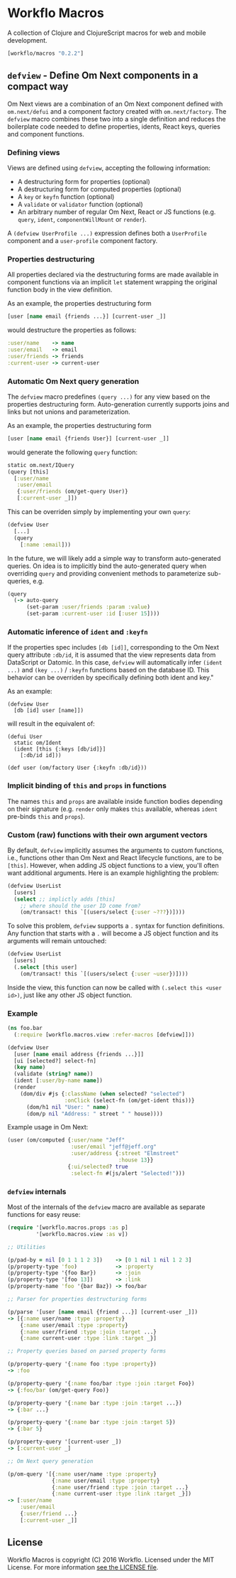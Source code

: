 # Workflo Macros

A collection of Clojure and ClojureScript macros for web and mobile
development.

```clojure
[workflo/macros "0.2.2"]
```

## `defview` - Define Om Next components in a compact way

Om Next views are a combination of an Om Next component defined
with `om.next/defui` and a component factory created with
`om.next/factory`. The `defview` macro combines these two into
a single definition and reduces the boilerplate code needed to
define properties, idents, React keys, queries and component
functions.

### Defining views

Views are defined using `defview`, accepting the following
information:

* A destructuring form for properties (optional)
* A destructuring form for computed properties (optional)
* A `key` or `keyfn` function (optional)
* A `validate` or `validator` function (optional)
* An arbitrary number of regular Om Next, React or JS
  functions (e.g. `query`, `ident`, `componentWillMount`
  or `render`).

A `(defview UserProfile ...)` expression defines both a
`UserProfile` component and a `user-profile` component
factory.

### Properties destructuring

All properties declared via the destructuring forms are
made available in component functions via an implicit
`let` statement wrapping the original function body in
the view definition.

As an example, the properties destructuring form

```clojure
[user [name email {friends ...}] [current-user _]]
```

would destructure the properties as follows:

```clojure
:user/name    -> name
:user/email   -> email
:user/friends -> friends
:current-user -> current-user
```

### Automatic Om Next query generation

The `defview` macro predefines `(query ...)` for any view based
on the properties destructuring form. Auto-generation currently
supports joins and links but not unions and parameterization.

As an example, the properties destructuring form

```clojure
[user [name email {friends User}] [current-user _]]
```

would generate the following `query` function:

```clojure
static om.next/IQuery
(query [this]
  [:user/name
   :user/email
   {:user/friends (om/get-query User)}
   [:current-user _]])
```

This can be overriden simply by implementing your own `query`:

```clojure
(defview User
  [...]
  (query
    [:name :email]))
```

In the future, we will likely add a simple way to transform
auto-generated queries. On idea is to implicitly bind the
auto-generated query when overriding `query` and providing
convenient methods to parameterize sub-queries, e.g.

```clojure
(query
  (-> auto-query
      (set-param :user/friends :param :value)
      (set-param :current-user :id [:user 15])))
```

### Automatic inference of `ident` and `:keyfn`

If the properties spec includes `[db [id]]`, corresponding to
the Om Next query attribute `:db/id`, it is assumed that the
view represents data from DataScript or Datomic. In this case,
`defview` will automatically infer `(ident ...)` and
`(key ...)` / `:keyfn` functions based on the database ID. This
behavior can be overriden by specifically defining both ident
and key."

As an example:

```
(defview User
  [db [id] user [name]])
```

will result in the equivalent of:

```
(defui User
  static om/Ident
  (ident [this {:keys [db/id]}]
    [:db/id id]))

(def user (om/factory User {:keyfn :db/id}))
```

### Implicit binding of `this` and `props` in functions

The names `this` and `props` are available inside
function bodies depending on their signature (e.g. `render`
only makes `this` available, whereas `ident` pre-binds `this`
and `props`).

### Custom (raw) functions with their own argument vectors

By default, `defview` implicitly assumes the arguments to custom
functions, i.e., functions other than Om Next and React lifecycle
functions, are to be `[this]`. However, when adding JS object functions
to a view, you'll often want additional arguments. Here is an example
highlighting the problem:

```clojure
(defview UserList
  [users]
  (select ;; implictly adds [this]
    ;; where should the user ID come from?
    (om/transact! this `[(users/select {:user ~???})])))
```

To solve this problem, `defview` supports a `.` syntax for function
definitions. Any function that starts with a `.` will become a JS
object function and its arguments will remain untouched:

```clojure
(defview UserList
  [users]
  (.select [this user]
    (om/transact! this `[(users/select {:user ~user})])))
```

Inside the view, this function can now be called with
`(.select this <user id>)`, just like any other JS object function.

### Example

```clojure
(ns foo.bar
  (:require [workflo.macros.view :refer-macros [defview]]))

(defview User
  [user [name email address {friends ...}]]
  [ui [selected?] select-fn]
  (key name)
  (validate (string? name))
  (ident [:user/by-name name])
  (render
    (dom/div #js {:className (when selected? "selected")
                  :onClick (select-fn (om/get-ident this))}
      (dom/h1 nil "User: " name)
      (dom/p nil "Address: " street " " house))))
```

Example usage in Om Next:

```clojure
(user (om/computed {:user/name "Jeff"
                    :user/email "jeff@jeff.org"
                    :user/address {:street "Elmstreet"
                                   :house 13}}
                   {:ui/selected? true
                    :select-fn #(js/alert "Selected!")))
```

### `defview` internals

Most of the internals of the `defview` macro are available as
separate functions for easy reuse:

```clojure
(require '[workflo.macros.props :as p]
         '[workflo.macros.view :as v])

;; Utilities

(p/pad-by = nil [0 1 1 1 2 3])    -> [0 1 nil 1 nil 1 2 3]
(p/property-type 'foo)            -> :property
(p/property-type '{foo Bar})      -> :join
(p/property-type '[foo 13])       -> :link
(p/property-name 'foo '{bar Baz}) -> foo/bar

;; Parser for properties destructuring forms

(p/parse '[user [name email {friend ...}] [current-user _]])
-> [{:name user/name :type :property}
    {:name user/email :type :property}
    {:name user/friend :type :join :target ...}
    {:name current-user :type :link :target _}]

;; Property queries based on parsed property forms

(p/property-query '{:name foo :type :property})
-> :foo

(p/property-query '{:name foo/bar :type :join :target Foo})
-> {:foo/bar (om/get-query Foo)}

(p/property-query '{:name bar :type :join :target ...})
-> {:bar ...}

(p/property-query '{:name bar :type :join :target 5})
-> {:bar 5}

(p/property-query '[current-user _])
-> [:current-user _]

;; Om Next query generation

(p/om-query '[{:name user/name :type :property}
              {:name user/email :type :property}
              {:name user/friend :type :join :target ...}
              {:name current-user :type :link :target _}])
-> [:user/name
    :user/email
    {:user/friend ...}
    [:current-user _]]
```

## License

Workflo Macros is copyright (C) 2016 Workflo. Licensed under the
MIT License. For more information [see the LICENSE file](LICENSE).
